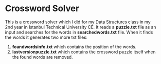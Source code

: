 # Crossword Solver #

This is a crossword solver which I did for my Data Structures class in my 2nd year in Istanbul Technical University CE. It reads a **puzzle.txt** file as an input and searches for the words in **searchedwords.txt** file. When it finds the words it generates two more txt files:
1. **foundwordsinfo.txt** which contains the position of the words.
2. **lastversionpuzzle.txt** which contains the crossword puzzle itself when the found words are removed.
